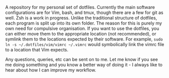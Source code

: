 A repository for my personal set of dotfiles. Currently the main software configurations are for Vim, bash, and tmux, though there are a few for git as well. Zsh is a work in progress.
Unlike the traditional structure of dotfiles, each program is split up into its own folder. The reason for this is purely my own need for compulsive organisation. If you want to use the dotfiles, you can either move them to the appropriate location (not recommended), or symlink them to the locations expected by their software. For example,
	   ```sudo ln -s ~/.dotfiles/vim/vimrc ~/.vimrc```
would symbolically link the vimrc file to a location that Vim expects.

Any questions, queries, etc can be sent on to me. Let me know if you see me doing something and you know a better way of doing it - I always like to hear about how I can improve my workflow.
